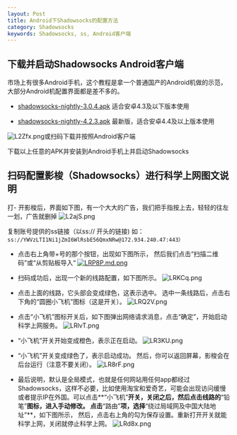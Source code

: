 ```yaml
---
layout: Post
title: Android下Shadowsocks的配置方法
category: Shadowsocks
keywords: Shadowsocks, ss, Android客户端
---
```


## 下载并启动Shadowsocks Android客户端

市场上有很多Android手机，这个教程是拿一个普通国产的Android机做的示范，大部分Android机配置界面都是差不多的。
- [shadowsocks-nightly-3.0.4.apk](http://7xpi4m.com1.z0.glb.clouddn.com/shadowsocks-nightly-3.0.4.apk "shadowsocks-nightly-3.0.4.apk") 适合安卓4.3及以下版本使用

- [shadowsocks-nightly-4.2.3.apk](http://7xpi4m.com1.z0.glb.clouddn.com/shadowsocks-nightly-4.2.3.apk "shadowsocks-nightly-4.2.3.apk") 最新版，适合安卓4.4及以上版本使用

![L2Zfx.png](https://s1.ax1x.com/2017/12/16/L2Zfx.png)或扫码下载并按照Android客户端

下载以上任意的APK并安装到Android手机上并启动Shadowsocks

## 扫码配置影梭（Shadowsocks）进行科学上网图文说明
打- 开影梭后，界面如下图，有一个大大的广告，我们把手指按上去，轻轻的往左一划，广告就删掉
![L2ajS.png](https://s1.ax1x.com/2017/12/16/L2ajS.png)

复制账号提供的ss链接（以ss:// 开头的链接) 如：`ss://YWVzLTI1Ni1jZmI6WlRsbE56QmxNRw@172.934.240.47:443）`

- 点击右上角带+号的那个按钮，出现如下图所示， 然后我们点击“扫描二维码”或“从剪贴板导入“
[![LRP8P.md.png](https://s1.ax1x.com/2017/12/16/LRP8P.md.png)](https://imgchr.com/i/LRP8P)

- 扫码成功后，出现一个新的线路配置，如下图所示。
![LRKCq.png](https://s1.ax1x.com/2017/12/16/LRKCq.png)

- 点击上面的线路，它头部会变成绿色，这表示选中。 
选中一条线路后，点击右下角的“圆圈小飞机”图标（这是开关）。
![LRQ2V.png](https://s1.ax1x.com/2017/12/16/LRQ2V.png)

- 点击“小飞机”图标开关后，如下图弹出网络请求消息，点击“确定”，开始启动科学上网服务。
![LRlvT.png](https://s1.ax1x.com/2017/12/16/LRlvT.png)

- “小飞机”开关开始变成橙色，表示正在启动。
![LR3KU.png](https://s1.ax1x.com/2017/12/16/LR3KU.png)

-  “小飞机”开关变成绿色了，表示启动成功。 然后，你可以返回屏幕，影梭会在后台运行（注意不要关闭）。
![LR8rF.png](https://s1.ax1x.com/2017/12/16/LR8rF.png)

- 最后说明，默认是全局模式，也就是任何网站用任何app都经过Shadowsocks，这样不必要，比如使用淘宝和爱奇艺，可能会出现访问缓慢或者提示IP在外国。可以点击**“小飞机”**开关，关闭之后，然后点击线路的**“铅笔”**图标，进入手动修改。 点击**“路由”**项，选择**“绕过局域网及中国大陆地址”**，如下图所示， 然后，点击右上角的勾为保存设置。重新打开开关就能科学上网，关闭就停止科学上网。
![LRd8x.png](https://s1.ax1x.com/2017/12/16/LRd8x.png)

